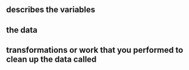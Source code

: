## describes the variables



## the data




## transformations or work that you performed to clean up the data called 
